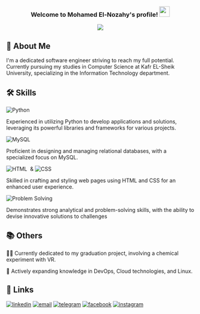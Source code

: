 
<h3 align="center">
  Welcome to Mohamed El-Nozahy's profile!
  <img src="https://media.giphy.com/media/hvRJCLFzcasrR4ia7z/giphy.gif" width="28">
</h3>

<!-- Typing SVG by DenverCoder1 - https://github.com/DenverCoder1/readme-typing-svg -->
<p align="center">
  <a href="https://github.com/DenverCoder1/readme-typing-svg"><img src="https://readme-typing-svg.herokuapp.com/?lines=Software%20Engineer;If%20you%20believe%20you%20will%20achieve&font=Fira%20Code&center=true&width=440&height=45&color=f75c7e&vCenter=true&size=22"></a>
</p>

## 🚀 About Me
I'm a dedicated software engineer striving to reach my full potential. Currently pursuing my studies in Computer Science at Kafr EL-Sheik University, specializing in the Information Technology department.


## 🛠 Skills
![Python](https://img.shields.io/badge/-Python%20-05122A?style=flat&logo=python)&nbsp;

Experienced in utilizing Python to develop applications and solutions, leveraging its powerful libraries and frameworks for various projects.

![MySQL](https://img.shields.io/badge/-MySQL-4479A1?style=flat&logo=mysql&logoColor=white)

Proficient in designing and managing relational databases, with a specialized focus on MySQL.

![HTML](https://img.shields.io/badge/-HTML-05122A?style=flat&logo=HTML5)&nbsp; & ![CSS](https://img.shields.io/badge/-CSS-05122A?style=flat&logo=CSS3&logoColor=1572B6)&nbsp;

Skilled in crafting and styling web pages using HTML and CSS for an enhanced user experience.

![Problem Solving](https://img.shields.io/badge/Problem%20Solving-%E2%9A%A1%EF%B8%8F-yellow?style=flat)

Demonstrates strong analytical and problem-solving skills, with the ability to devise innovative solutions to challenges


## 📚 Others

👩‍💻 Currently dedicated to my graduation project, involving a chemical experiment with VR.

🧠 Actively expanding knowledge in DevOps, Cloud technologies, and Linux.


## 🔗 Links

[![linkedin](https://img.shields.io/badge/linkedin-0A66C2?style=for-the-badge&logo=linkedin&logoColor=white)](https://www.linkedin.com/in/mohamed-elnozahy-124997204)
[![email](https://img.shields.io/badge/email-%23D14836?style=for-the-badge&logo=gmail&logoColor=white)](elnozahy222@outlook.com)
[![telegram](https://img.shields.io/badge/telegram-2CA5E0?style=for-the-badge&logo=telegram&logoColor=white)](https://t.me/ELNoZahY02)
[![facebook](https://img.shields.io/badge/facebook-1877F2?style=for-the-badge&logo=facebook&logoColor=white)](https://www.facebook.com/profile.php?id=100011045047812)
[![instagram](https://img.shields.io/badge/instagram-E4405F?style=for-the-badge&logo=instagram&logoColor=white)](https://www.instagram.com/m.elnozahy?igsh=MWlybmUzcDdtaGc5bg==)


